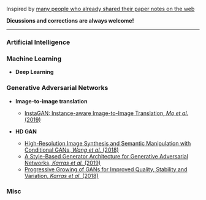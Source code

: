 Inspired by [many people who already shared their paper notes on the web](https://www.google.com/search?ei=rV0kXbHIEK3isAfkib7QCg&q=paper+notes+github&oq=paper+notes+github&gs_l=psy-ab.3...1772.3298..3383...0.0..0.93.475.7......0....1..gws-wiz.......0i71j0j0i22i30j0i22i10i30j0i13i30j0i8i13i10i30j0i8i13i30j33i160j33i21.7DfY879ihp8)   

**Dicussions and corrections are always welcome!**

---

### Artificial Intelligence

### Machine Learning
- **Deep Learning**

### Generative Adversarial Networks
- **Image-to-image translation**
  - [InstaGAN: Instance-aware Image-to-Image Translation, _Mo et al._ (2019)](GAN/i2i/Mo_2019.md)

- **HD GAN**
  - [High-Resolution Image Synthesis and Semantic Manipulation with Conditional GANs, _Wang et al._ (2018)](GAN/HD_GAN/Wang_2018.md)
  - [A Style-Based Generator Architecture for Generative Adversarial Networks, _Karras et al._ (2019)](GAN/HD_GAN/Karras_2019.md)
  - [Progressive Growing of GANs for Improved Quality, Stability and Variation, _Karras et al._ (2018)](GAN/HD_GAN/Karras_2018.md)

### Misc

